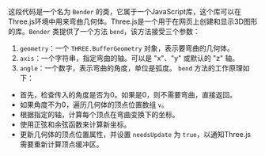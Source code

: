 这段代码是一个名为 `Bender` 的类，它属于一个JavaScript库，这个库可以在Three.js环境中用来弯曲几何体。Three.js是一个用于在网页上创建和显示3D图形的库。`Bender` 类提供了一个方法 `bend`，该方法接受三个参数：

1. `geometry`：一个 `THREE.BufferGeometry` 对象，表示要弯曲的几何体。
2. `axis`：一个字符串，指定弯曲的轴。可以是 "x"、"y" 或默认的 "z" 轴。
3. `angle`：一个数字，表示弯曲的角度，单位是弧度。
   `bend` 方法的工作原理如下：

- 首先，检查传入的角度是否为0。如果是0，则不需要弯曲，直接返回。
- 如果角度不为0，遍历几何体的顶点位置数组 `v`。
- 根据指定的轴，计算每个顶点在弯曲变换下的坐标。
- 使用正弦和余弦函数来计算新坐标。
- 更新几何体的顶点位置属性，并设置 `needsUpdate` 为 `true`，以通知Three.js需要重新计算顶点缓冲区。
